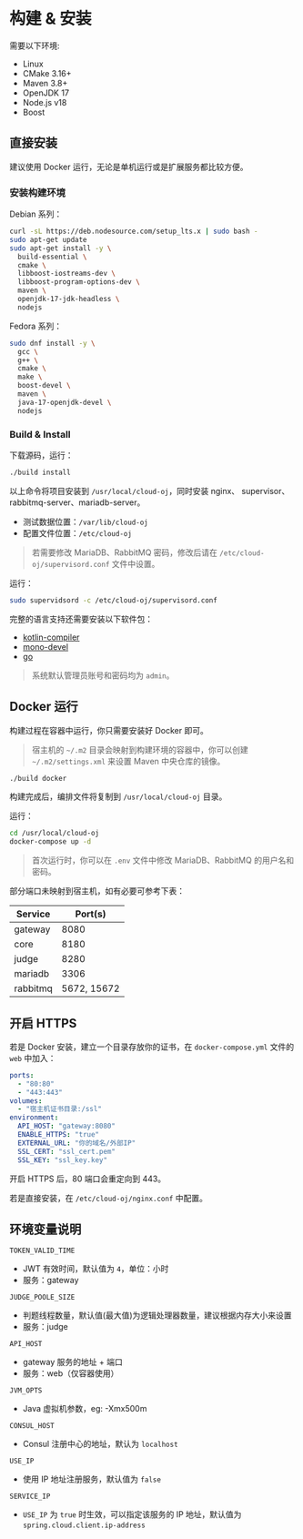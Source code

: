 # 构建 & 安装

需要以下环境:

- Linux
- CMake 3.16+
- Maven 3.8+
- OpenJDK 17
- Node.js v18
- Boost

## 直接安装

建议使用 Docker 运行，无论是单机运行或是扩展服务都比较方便。

### 安装构建环境

Debian 系列：

```bash
curl -sL https://deb.nodesource.com/setup_lts.x | sudo bash -
sudo apt-get update
sudo apt-get install -y \
  build-essential \
  cmake \
  libboost-iostreams-dev \
  libboost-program-options-dev \
  maven \
  openjdk-17-jdk-headless \
  nodejs
```

Fedora 系列：

```bash
sudo dnf install -y \
  gcc \
  g++ \
  cmake \
  make \
  boost-devel \
  maven \
  java-17-openjdk-devel \
  nodejs
```

### Build & Install

下载源码，运行：

```bash
./build install
```

以上命令将项目安装到 `/usr/local/cloud-oj`，同时安装 nginx、 supervisor、rabbitmq-server、mariadb-server。

- 测试数据位置：`/var/lib/cloud-oj`
- 配置文件位置：`/etc/cloud-oj`

> 若需要修改 MariaDB、RabbitMQ 密码，修改后请在 `/etc/cloud-oj/supervisord.conf` 文件中设置。

运行：

```bash
sudo supervidsord -c /etc/cloud-oj/supervisord.conf
```

完整的语言支持还需要安装以下软件包：

- [kotlin-compiler](https://github.com/JetBrains/kotlin/releases)
- [mono-devel](https://www.mono-project.com/)
- [go](https://go.dev/)

> 系统默认管理员账号和密码均为 `admin`。

## Docker 运行

构建过程在容器中运行，你只需要安装好 Docker 即可。

> 宿主机的 `~/.m2` 目录会映射到构建环境的容器中，你可以创建 `~/.m2/settings.xml` 来设置 Maven 中央仓库的镜像。

```bash
./build docker
```

构建完成后，编排文件将复制到 `/usr/local/cloud-oj` 目录。

运行：

```bash
cd /usr/local/cloud-oj
docker-compose up -d
```

> 首次运行时，你可以在 `.env` 文件中修改 MariaDB、RabbitMQ 的用户名和密码。

部分端口未映射到宿主机，如有必要可参考下表：

| Service  | Port(s)     |
|----------|-------------|
| gateway  | 8080        |
| core     | 8180        |
| judge    | 8280        |
| mariadb  | 3306        |
| rabbitmq | 5672, 15672 |

## 开启 HTTPS

若是 Docker 安装，建立一个目录存放你的证书，在 `docker-compose.yml` 文件的 `web` 中加入：

```yaml
ports:
  - "80:80"
  - "443:443"
volumes:
  - "宿主机证书目录:/ssl"
environment:
  API_HOST: "gateway:8080"
  ENABLE_HTTPS: "true"
  EXTERNAL_URL: "你的域名/外部IP"
  SSL_CERT: "ssl_cert.pem"
  SSL_KEY: "ssl_key.key"
```

开启 HTTPS 后，80 端口会重定向到 443。

若是直接安装，在 `/etc/cloud-oj/nginx.conf` 中配置。

## 环境变量说明

`TOKEN_VALID_TIME`

- JWT 有效时间，默认值为 `4`，单位：小时
- 服务：gateway

`JUDGE_POOLE_SIZE`

- 判题线程数量，默认值(最大值)为逻辑处理器数量，建议根据内存大小来设置
- 服务：judge

`API_HOST`

- gateway 服务的地址 + 端口
- 服务：web（仅容器使用）

`JVM_OPTS`

- Java 虚拟机参数，eg: -Xmx500m

`CONSUL_HOST`

- Consul 注册中心的地址，默认为 `localhost`

`USE_IP`

- 使用 IP 地址注册服务，默认值为 `false`

`SERVICE_IP`

- `USE_IP` 为 `true` 时生效，可以指定该服务的 IP 地址，默认值为 `spring.cloud.client.ip-address`